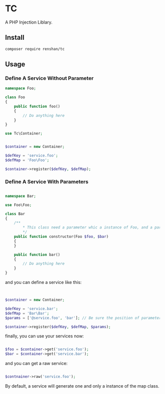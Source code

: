 # TC
A PHP Injection Liblary.  

## Install 
```bash
composer require renshan/tc
```

## Usage

### Define A Service Without Parameter

```php
namespace Foo;

class Foo 
{
	public function foo()
	{
		// Do anything here
	}
}
```

```php
use Tc\Container;


$container = new Container;

$defKey = 'service.foo';
$defMap = 'Foo\Foo';

$container->register($defKey, $defMap);


```

### Define A Service With Parameters

```php

namespace Bar;

use Foo\Foo;

class Bar
{
	/**
		* This class need a parameter whic a instance of Foo, and a parameter $bar
		*/
	public function constructor(Foo $foo, $bar)
	{
	}

	public function bar()
	{
		// Do anything here
	}
}

```

and you can define a service like this\:

```php


$container = new Container;

$defKey = 'service.bar';
$defMap = 'Bar\Bar';
$params = ['@service.foo', 'bar']; // Be sure the position of parameters

$container->register($defKey, $defMap, $params);


```

finally, you can use your services now:

```php

$foo = $container->get('service.foo');
$bar = $container->get('service.bar');

```

and you can get a raw service\:

```php

$contnainer->raw('service.foo');

```

By default, a service will generate one and only a instance of the map class.

